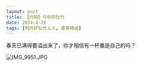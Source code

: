 ```yaml
---
layout: post
title: 【约稿】今年的牡丹
date: 2024-4-28
tags: [明月好似世上人, 宴客精选]
---
```


春天已满得要溢出来了，你才相信有一杯羹是自己的吗？

![IMG_9951.JPG](https://s2.loli.net/2024/04/29/UISN6gtlqkLb8j9.jpg)